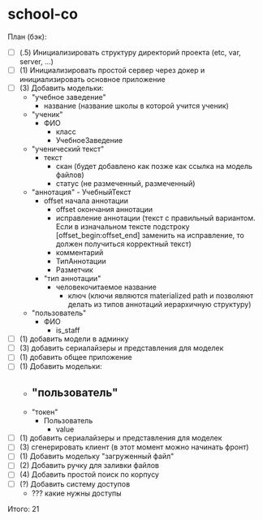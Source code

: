 # school-co

План (бэк):
- [ ] (.5) Инициализировать структуру директорий проекта (etc, var, server, ...)
- [ ] (1) Инициализировать простой сервер через докер и инициализировать основное приложение
- [ ] (3) Добавить модельки:
  - "учебное заведение"
	  - название (название школы в которой учится ученик)
  - "ученик"
	  - ФИО
		- класс
		- УчебноеЗаведение
  - "ученический текст"
	  - текст
		- скан (будет добавлено как позже как ссылка на модель файлов)
		- статус (не размеченный, размеченный)
  - "аннотация"
		- УчебныйТекст
	  - offset начала аннотации
		- offset окончания аннотации
		- иcправление аннотации (текст с правильный вариантом. Если в изначальном тексте подстроку [offset_begin:offset_end] заменить на исправление, то должен получиться корректный текст)
		- комментарий
		- ТипАннотации
		- Разметчик
	- "тип аннотации"
	  - человекочитаемое название
		- ключ (ключи являются materialized path и позволяют делать из типов аннотаций иерархичную структуру)
  - "пользователь"
	  - ФИО
		- is_staff
- [ ] (1) добавить модели в админку
- [ ] (3) добавить сериалайзеры и представления для моделек
- [ ] (1) добавить общее приложение
- [ ] (1) Добавить модельки:
	- "пользователь"
	  - 
	- "токен"
	  - Пользователь
		- value
- [ ] (1) добавить сериалайзеры и представления для моделек
- [ ] (3) сгенерировать клиент (в этот момент можно начинать фронт)
- [ ] (1) Добавить модельку "загруженный файл"
- [ ] (2) Добавить ручку для заливки файлов
- [ ] (4) Добавить простой поиск по корпусу
- [ ] (?) Добавить систему доступов
  - ??? какие нужны доступы

Итого: 21
